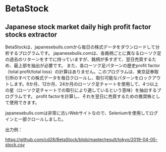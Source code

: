 # BetaStock
Japanese stock market daily high profit factor stocks extractor
----
BetaStockは、japanesebulls.comから毎日の株式データをダウンロードして分析するプログラムです。 japanesebulls.comは、各銘柄ごとに異なるローソク足の過去のリターンをすでに持っていますが、銘柄が多すぎて、翌日売買するため、最上部を抽出が必要です。 また、各ローソク足パターンの歴史profit factor（total profit/total loss）の計算はありません。このプログラムは、東京証券取引所のすべての株式データを毎日クロールし、取引可能なパターンをロックアウトします。6か月、12か月、24か月のローソク足チャートを使用して、4つ以上の星（ローソク足チャートでの取引により適しているという意味）を抽出するプログラムです。 profit factorを計算し、それを翌日に売買するための推奨株として使用できます。



japanesebulls.comは非常に古いWebサイトなので、Seleniumを使用してログインと一部クロールしました。



出力例：

https://github.com/cd28/BetaStock/blob/master/result/tokyo/2019-04-05-stock.csv 
